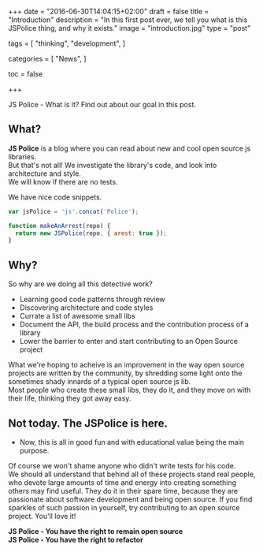 +++
date = "2016-06-30T14:04:15+02:00"
draft = false
title = "Introduction"
description = "In this first post ever, we tell you what is this JSPolice thing, and why it exists."
image = "introduction.jpg"
type = "post"

tags = [
  "thinking",
  "development",
]

categories = [
  "News",
]

toc = false

+++

JS Police - What is it? Find out about our goal in this post.

## What?

**JS Police** is a blog where you can read about new and cool open source js libraries.  
But that's not all! We investigate the library's code, and look into architecture and style.  
We will know if there are no tests.  

We have nice code snippets.

````js
var jsPolice = 'js'.concat('Police');

function makeAnArrest(repo) {
  return new JSPolice(repo, { arest: true });
}
````

## Why?

So why are we doing all this detective work?

- Learning good code patterns through review
- Discovering architecture and code styles
- Currate a list of awesome small libs
- Document the API, the build process and the contribution process of a library
- Lower the barrier to enter and start contributing to an Open Source project

What we're hoping to acheive is an improvement in the way open source projects are written by the community, by shredding some light onto the sometimes shady innards of a typical open source js lib.  
Most people who create these small libs, they do it, and they move on with their life, thinking they got away easy.  

## Not today. The JSPolice is here.

* Now, this is all in good fun and with educational value being the main purpose.  

Of course we won't shame anyone who didn't write tests for his code.  
We should all understand that behind all of these projects stand real people, who devote large amounts of time and energy into creating something others may find useful. They do it in their spare time, because they are passionate about software development and being open source. If you find sparkles of such passion in yourself, try contributing to an open source project. You'll love it!

**JS Police - You have the right to remain open source**  
**JS Police - You have the right to refactor**